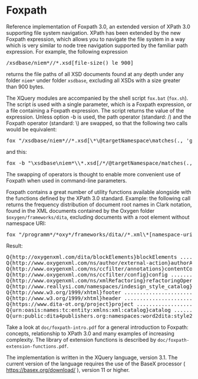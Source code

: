 # Foxpath
Reference implementation of Foxpath 3.0, an extended version of XPath 3.0 supporting file system navigation. 
XPath has been extended by the new Foxpath expression, which allows you to navigate the file system in a way 
which is very similar to node tree navigation supported by the familiar path expression. For example, the 
following expression
<pre>/xsdbase/niem*//*.xsd[file-size() le 900]</pre>
returns the file paths of all XSD documents found at any depth under any folder `niem*` under folder `xsdbase`, 
excluding all XSDs with a size greater than 900 bytes.

The XQuery modules are accompanied by the shell script `fox.bat` (`fox.sh`). The script is used with a single parameter, 
which is a Foxpath expression, or a file containing a Foxpath expression. The script returns the value 
of the expression. Unless option -b is used, the path operator (standard: /) and the Foxpath operator 
(standard: \\) are swapped, so that the following two calls would be equivalent:  
<pre>fox "/xsdbase/niem*//*.xsd[\*\@targetNamespace\matches(., 'gml')]"</pre>
and this: 
<pre>fox -b "\xsdbase\niem*\\*.xsd[/*/@targetNamespace/matches(., 'gml')]"</pre>
The swapping of operators is thought to enable more convenient use of Foxpath when used in command-line 
parameters.

Foxpath contains a great number of utility functions available alongside with the functions defined
by the XPath 3.0 standard. Example: the following call returns the frequency distribution of document
root names in Clark notation, found in the XML documents contained by the Oxygen folder `$oxygen/frameworks/dita`,
excluding documents with a root element without namespace URI:
<pre>fox "/programm*/*oxy*/frameworks/dita//*.xml\*[namespace-uri(.)]\cname() => freq()"</pre>
Result:
<pre>
Q{http://oxygenxml.com/dita/blockElements}blockElements ........................... (1)
Q{http://www.oxygenxml.com/ns/author/external-action}authorAction ................. (22)
Q{http://www.oxygenxml.com/ns/ccfilter/annotations}contentCompletionElementsMap ... (1)
Q{http://www.oxygenxml.com/ns/ccfilter/config}config .............................. (5)
Q{http://www.oxygenxml.com/ns/xmlRefactoring}refactoringOperationDescriptor ....... (19)
Q{http://www.reallysi.com/namespaces/indesign_style_catalog}InDesign_Style_Catalog  (1)
Q{http://www.w3.org/1999/xhtml}footer ............................................. (1)
Q{http://www.w3.org/1999/xhtml}header ............................................. (1)
Q{https://www.dita-ot.org/project}project ......................................... (1)
Q{urn:oasis:names:tc:entity:xmlns:xml:catalog}catalog ............................. (81)
Q{urn:public:dita4publishers.org:namespaces:word2dita:style2tagmap}style2tagmap ... (2)
</pre>
Take a look at `doc/foxpath-intro.pdf` for a general introduction to Foxpath: concepts, relationship to XPath 3.0 
and many examples of increasing complexity. The library of extension functions is described by 
`doc/foxpath-extension-functions.pdf`.

The implementation is written in the XQuery language, version 3.1. The current version of the language requires 
the use of the BaseX processor ( https://basex.org/download/ ), version 11 or higher.
